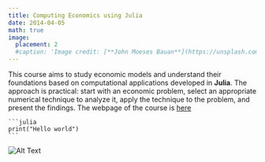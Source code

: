 ```yaml
---
title: Computing Economics using Julia
date: 2014-04-05
math: true
image:
  placement: 2
  #caption: 'Image credit: [**John Moeses Bauan**](https://unsplash.com/photos/OGZtQF8iC0g)'
---
```


This course aims to study economic models and understand their foundations based on computational applications developed in **Julia**. The approach is practical: start with an economic problem, select an appropriate numerical technique to analyze it, apply the technique to the problem, and present the findings.
The webpage of the course is [here](https://felixordonez.github.io/ComputationalEconomicsJulia/intro.html)

    ```julia
    print("Hello world")
    ```

![Alt Text](https://julialang.org/assets/infra/waves.gif)